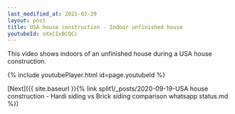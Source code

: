 ```yaml
---
last_modified_at: 2021-03-29
layout: post
title: USA house construction - Indoor unfinished house
youtubeId: oXxCIxBCQCc
---
```


This video shows indoors of an unfinished house during a USA house construction.

{% include youtubePlayer.html id=page.youtubeId %}

[Next]({{ site.baseurl }}{% link split1/_posts/2020-09-19-USA house construction - Hardi siding vs Brick siding comparison whatsapp status.md  %})

